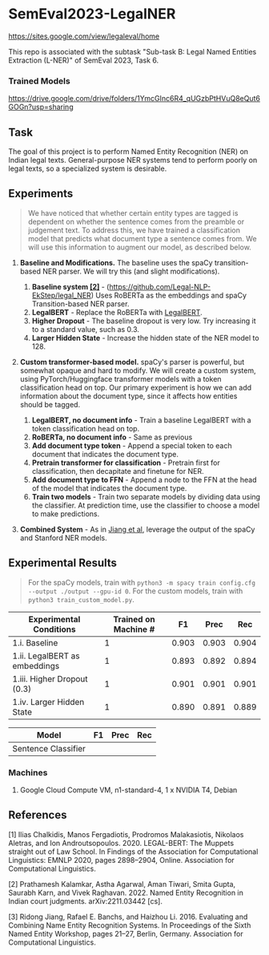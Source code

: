 # SemEval2023-LegalNER

https://sites.google.com/view/legaleval/home

This repo is associated with the subtask "Sub-task B: Legal Named Entities Extraction (L-NER)" of SemEval 2023, Task 6.

### Trained Models
https://drive.google.com/drive/folders/1YmcGInc6R4_qUGzbPtHVuQ8eQut6GOGn?usp=sharing

## Task
The goal of this project is to perform Named Entity Recognition (NER) on Indian legal texts. General-purpose NER systems tend to perform poorly on legal texts, so a specialized system is desirable.

## Experiments

> We have noticed that whether certain entity types are tagged is dependent on whether the sentence comes from the preamble or judgement text. To address this, we have trained a classification model that predicts what document type a sentence comes from. We will use this information to augment our model, as described below.

1. **Baseline and Modifications.** The baseline uses the spaCy transition-based NER parser. We will try this (and slight modifications).
    1. **Baseline system [[2]](#2)** - (https://github.com/Legal-NLP-EkStep/legal_NER) Uses RoBERTa as the embeddings and spaCy Transition-based NER parser.
    2. **LegalBERT** - Replace the RoBERTa with [LegalBERT](#1).
    3. **Higher Dropout** - The baseline dropout is very low. Try increasing it to a standard value, such as 0.3.
    4. **Larger Hidden State** - Increase the hidden state of the NER model to 128.
2. **Custom transformer-based model.** spaCy's parser is powerful, but somewhat opaque and hard to modify. We will create a custom system, using PyTorch/Huggingface transformer models with a token classification head on top. Our primary experiment is how we can add information about the document type, since it affects how entities should be tagged. 
    1. **LegalBERT, no document info** - Train a baseline LegalBERT with a token classification head on top.
    2. **RoBERTa, no document info** - Same as previous
    3. **Add document type token** - Append a special token to each document that indicates the document type.
    4. **Pretrain transformer for classification** - Pretrain first for classification, then decapitate and finetune for NER.
    5. **Add document type to FFN** - Append a node to the FFN at the head of the model that indicates the document type.
    6. **Train two models** - Train two separate models by dividing data using the classifier. At prediction time, use the classifier to choose a model to make predictions.
  
6. **Combined System** - As in [Jiang et al](#3), leverage the output of the spaCy and Stanford NER models.

## Experimental Results

> For the spaCy models, train with `python3 -m spacy train config.cfg --output ./output --gpu-id 0`.
> For the custom models, train with `python3 train_custom_model.py`.

| Experimental Conditions | Trained on Machine # | F1 | Prec | Rec |
| --- | --- | --- | --- | --- |
| 1.i. Baseline | 1 | 0.903 | 0.903 | 0.904 |
| 1.ii. LegalBERT as embeddings | 1 | 0.893 | 0.892 | 0.894 |
| 1.iii. Higher Dropout (0.3) | 1 | 0.901 | 0.901 | 0.901 |
| 1.iv. Larger Hidden State | 1 | 0.890 | 0.891 | 0.889 |

| Model | F1 | Prec | Rec |
| --- | --- | --- | --- |
| Sentence Classifier | | | |


### Machines
1. Google Cloud Compute VM, n1-standard-4, 1 x NVIDIA T4, Debian


## References
<a id="1">[1]</a>  Ilias Chalkidis, Manos Fergadiotis, Prodromos Malakasiotis, Nikolaos Aletras, and Ion Androutsopoulos. 2020. LEGAL-BERT: The Muppets straight out of Law School. In Findings of the Association for Computational Linguistics: EMNLP 2020, pages 2898–2904, Online. Association for Computational Linguistics.

<a id="2">[2]</a> Prathamesh Kalamkar, Astha Agarwal, Aman Tiwari, Smita Gupta, Saurabh Karn, and Vivek Raghavan. 2022. Named Entity Recognition in Indian court judgments. arXiv:2211.03442 [cs].

<a id="3">[3]</a> Ridong Jiang, Rafael E. Banchs, and Haizhou Li. 2016. Evaluating and Combining Name Entity Recognition Systems. In Proceedings of the Sixth Named Entity Workshop, pages 21–27, Berlin, Germany. Association for Computational Linguistics.

